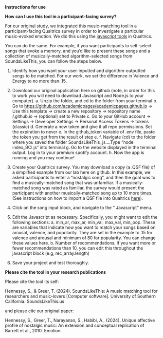 **Instructions for use**

**How can I use this tool in a participant-facing survey?**

For our original study, we integrated this music-matching tool in a participant-facing Qualtrics survey in order to investigate a particular music-evoked emotion. We did this using the [javascript tools]([url](https://www.qualtrics.com/support/survey-platform/survey-module/question-options/add-javascript/)) in Qualtrics.

You can do the same. For example, if you want participants to self-select songs that evoke a memory, and you’d like to present these songs and a collection of musically-matched algorithm-selected songs from SoundsLikeThis, you can follow the steps below.

1. Identify how you want your user-inputted and algorithm-outputted songs to be matched. For our work, we set the difference in Valence and Energy to no more than .15.

2. Download our original application here on github (note, in order for this to work you will need to download Javascript and Node.js to your computer).
   a. Unzip the folder, and cd to the folder from your terminal
   b. Go to https://github.com/academicpages/academicpages.github.io -> Use this template -> create a new repository -> repository name <your github username>/<your github username>.github.io -> (optional) set to Private 
   c. Go to your GitHub account → Settings → Developer Settings → Personal Access Tokens -> tokens (classic)
   d. Generate a new token and give it all repo permissions. Set the expiration to never
   e. In the github_token variable of .env file, paste the token you get from the result of step e.
   f. Navigate (cd) to the folder where you saved the folder SoundsLikeThis_js....Type “node index_BCI.js” into terminal
   g. Go to the website displayed in the terminal output. Log in to your premium spotify account.
   h. Now the app is running and you may continue!

4. Create your Qualtrics survey. You may download a copy (a .QSF file) of a simplified example from our lab here on github. In this example, we asked participants to enter a “nostalgic song”, and then the goal was to find a musically-matched song that was unfamiliar. If a musically-matched song was rated as familiar, the survey would present the participant with another musically-matched song up to 10 more times. (See instructions on how to import a QSF file into Qualtrics [here]([url](https://www.qualtrics.com/support/survey-platform/survey-module/survey-tools/import-and-export-surveys/))).

5. Click on the song input block, and navigate to the “ Javascript” menu.

6. Edit the Javascript as necessary. Specifically, you might want to edit the following sections:
   a. min_ar, max_ar, min_val, max_val, min_pop. These are variables that indicate how you want to match your songs based on arousal, valence, and popularity. They are set in the example to .15 for valence and arousal and minimum of 80 for popularity. You can change these values here.
   b. Number of recommendations. If you want more or fewer recommendations than 10, you can edit this throughout the javascript block (e.g, rec_array.length)

7. Save your project and test thoroughly.


**Please cite the tool in your research publications**

Please cite the tool its self:

Hennessy, S., & Greer, T. (2024). SoundsLikeThis: A music matching tool for researchers and music-lovers [Computer software]. University of Southern California. SoundsLikeThis.us

and please cite our original paper:

Hennessy, S., Greer, T., Narayanan, S., Habibi, A., (2024). Unique affective profile of nostalgic music: An extension and conceptual replication of Barrett et al., 2010. Emotion.



